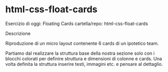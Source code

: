 # html-css-float-cards

Esercizio di oggi: Floating Cards
cartella/repo: html-css-float-cards

Descrizione

Riproduzione di un micro layout contenente 6 cards di un ipotetico team.

Partiamo dal realizzare la struttura base della nostra sezione solo con i blocchi colorati per definire struttura e dimensioni di colonne e cards. Una volta definita la struttura inserire  testi, immagini etc. e pensare al dettaglio.